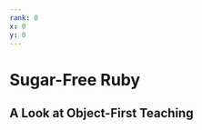 ```yaml
---
rank: 0
x: 0
y: 0
---
```


Sugar-Free Ruby
===============

A Look at Object-First Teaching
-------------------------------
